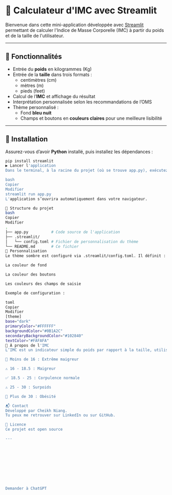 # 🧮 Calculateur d'IMC avec Streamlit

Bienvenue dans cette mini-application développée avec [Streamlit](https://streamlit.io/) permettant de calculer l'Indice de Masse Corporelle (IMC) à partir du poids et de la taille de l'utilisateur.

---

## 🚀 Fonctionnalités

- Entrée du **poids** en kilogrammes (Kg)
- Entrée de la **taille** dans trois formats :
  - centimètres (cm)
  - mètres (m)
  - pieds (feet)
- Calcul de l’**IMC** et affichage du résultat
- Interprétation personnalisée selon les recommandations de l’OMS
- Thème personnalisé :
  - Fond **bleu nuit**
  - Champs et boutons en **couleurs claires** pour une meilleure lisibilité

---

## 🔧 Installation

Assurez-vous d’avoir **Python** installé, puis installez les dépendances :

```bash
pip install streamlit
▶️ Lancer l'application
Dans le terminal, à la racine du projet (où se trouve app.py), exécutez :

bash
Copier
Modifier
streamlit run app.py
L'application s’ouvrira automatiquement dans votre navigateur.

📂 Structure du projet
bash
Copier
Modifier
.
├── app.py          # Code source de l'application
├── .streamlit/
│   └── config.toml # Fichier de personnalisation du thème
└── README.md       # Ce fichier
🎨 Personnalisation
Le thème sombre est configuré via .streamlit/config.toml. Il définit :

La couleur de fond

La couleur des boutons

Les couleurs des champs de saisie

Exemple de configuration :

toml
Copier
Modifier
[theme]
base="dark"
primaryColor="#FFFFFF"
backgroundColor="#0B1A2C"
secondaryBackgroundColor="#102840"
textColor="#FAFAFA"
📏 À propos de l'IMC
L’IMC est un indicateur simple du poids par rapport à la taille, utilisé pour évaluer les risques liés au surpoids ou à la maigreur. Voici les catégories d’interprétation intégrées :

🚨 Moins de 16 : Extrême maigreur

⚠️ 16 - 18.5 : Maigreur

✅ 18.5 - 25 : Corpulence normale

⚠️ 25 - 30 : Surpoids

🚨 Plus de 30 : Obésité

📬 Contact
Développé par Cheikh Niang.
Tu peux me retrouver sur LinkedIn ou sur GitHub.

📄 Licence
Ce projet est open source 

---










Demander à ChatGPT
